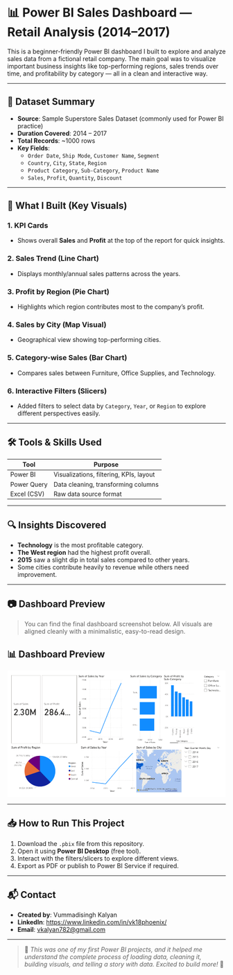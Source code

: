 # 📊 Power BI Sales Dashboard — Retail Analysis (2014–2017)


This is a beginner-friendly Power BI dashboard I built to explore and analyze sales data from a fictional retail company. The main goal was to visualize important business insights like top-performing regions, sales trends over time, and profitability by category — all in a clean and interactive way.

---

## 📁 Dataset Summary

- **Source**: Sample Superstore Sales Dataset (commonly used for Power BI practice)
- **Duration Covered**: 2014 – 2017
- **Total Records**: ~1000 rows
- **Key Fields**:
  - `Order Date`, `Ship Mode`, `Customer Name`, `Segment`
  - `Country`, `City`, `State`, `Region`
  - `Product Category`, `Sub-Category`, `Product Name`
  - `Sales`, `Profit`, `Quantity`, `Discount`

---

## 📌 What I Built (Key Visuals)

### 1. **KPI Cards**
- Shows overall **Sales** and **Profit** at the top of the report for quick insights.

### 2. **Sales Trend (Line Chart)**
- Displays monthly/annual sales patterns across the years.

### 3. **Profit by Region (Pie Chart)**
- Highlights which region contributes most to the company’s profit.

### 4. **Sales by City (Map Visual)**
- Geographical view showing top-performing cities.

### 5. **Category-wise Sales (Bar Chart)**
- Compares sales between Furniture, Office Supplies, and Technology.

### 6. **Interactive Filters (Slicers)**
- Added filters to select data by `Category`, `Year`, or `Region` to explore different perspectives easily.

---

## 🛠 Tools & Skills Used

| Tool        | Purpose                                |
|-------------|-----------------------------------------|
| Power BI    | Visualizations, filtering, KPIs, layout |
| Power Query | Data cleaning, transforming columns     |
| Excel (CSV) | Raw data source format                  |

---

## 🔍 Insights Discovered

- **Technology** is the most profitable category.
- **The West region** had the highest profit overall.
- **2015** saw a slight dip in total sales compared to other years.
- Some cities contribute heavily to revenue while others need improvement.

---

## 📷 Dashboard Preview

> You can find the final dashboard screenshot below. All visuals are aligned cleanly with a minimalistic, easy-to-read design.

## 📊 Dashboard Preview

![Sales Dashboard](Sales_Data.png)


---

## 📥 How to Run This Project

1. Download the `.pbix` file from this repository.
2. Open it using **Power BI Desktop** (free tool).
3. Interact with the filters/slicers to explore different views.
4. Export as PDF or publish to Power BI Service if required.

---

## 📬 Contact

- **Created by**: Vummadisingh Kalyan
- **LinkedIn**: https://www.linkedin.com/in/vk18phoenix/
- **Email**: vkalyan782@gmail.com

---

> 🎯 *This was one of my first Power BI projects, and it helped me understand the complete process of loading data, cleaning it, building visuals, and telling a story with data. Excited to build more!* 🚀
